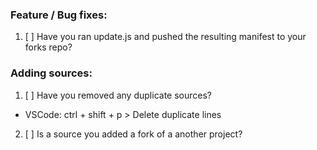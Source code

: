 ### Feature / Bug fixes:

1. [ ] Have you ran update.js and pushed the resulting manifest to your forks repo?

### Adding sources:

1. [ ] Have you removed any duplicate sources?

 - VSCode: ctrl + shift + p > Delete duplicate lines

2. [ ] Is a source you added a fork of a another project?
